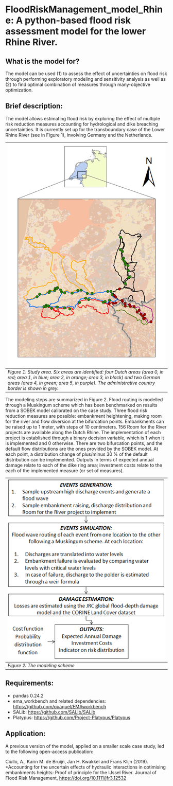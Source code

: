 # FloodRiskManagement_model_Rhine: A python-based flood risk assessment model for the lower Rhine River.
## What is the model for?
The model can be used (1) to assess the effect of uncertainties on flood risk through performing exploratory modeling and sensitivity analysis as well as (2) to find optimal combination of measures through many-objective optimization.

## Brief description:
The model allows estimating flood risk by exploring the effect of multiple risk reduction measures accounting for hydrological and dike breaching uncertainties. It is currently set up for the transboundary case of the Lower Rhine River (see in Figure 1), involving Germany and the Netherlands.

|<img src="figs/Rhine.png" width="600"/>|
| ------------- |
| *Figure 1: Study area. Six areas are identified: four Dutch areas (area 0, in red; area 1, in blue; area 2, in orange; area 3, in black) and two German areas (area 4, in green; area 5, in purple). The administrative country border is shown in grey.*          |

The modeling steps are summarized in Figure 2. Flood routing is modelled through a Muskingum scheme which has been benchmarked on results from a SOBEK model calibrated on the case study. Three flood risk reduction measures are possible: embankment heightening, making room for the river and flow diversion at the bifurcation points. Embankments can be raised up to 1 meter, with steps of 10 centimeters. 156 Room for the River projects are available along the Dutch Rhine. The implementation of each project is established through a binary decision variable, which is 1 when it is implemented and 0 otherwise. There are two bifurcation points, and the default flow distributions are the ones provided by the SOBEK model. At each point, a distribution change of plus/minus 30 % of the default distribution can be implemented. 
Outputs in terms of expected annual damage relate to each of the dike ring area; investment costs relate to the each of the implemented measure (or set of measures).

|<img src="figs/model_scheme.png" width="600"/>|
| ------------- |
| *Figure 2: The modeling scheme*  |

## Requirements:
- pandas 0.24.2
- ema_workbench and related dependencies: https://github.com/quaquel/EMAworkbench
- SALib: https://github.com/SALib/SALib
- Platypus: https://github.com/Project-Platypus/Platypus

## Application:
A previous version of the model, applied on a smaller scale case study, led to the following open-access publication:

Ciullo, A., Karin M. de Bruijn, Jan H. Kwakkel and Frans Klijn (2019). *Accounting for the uncertain effects of hydraulic interactions in optimising embankments heights: Proof of principle for the IJssel River. Journal of Flood Risk Management, https://doi.org/10.1111/jfr3.12532

